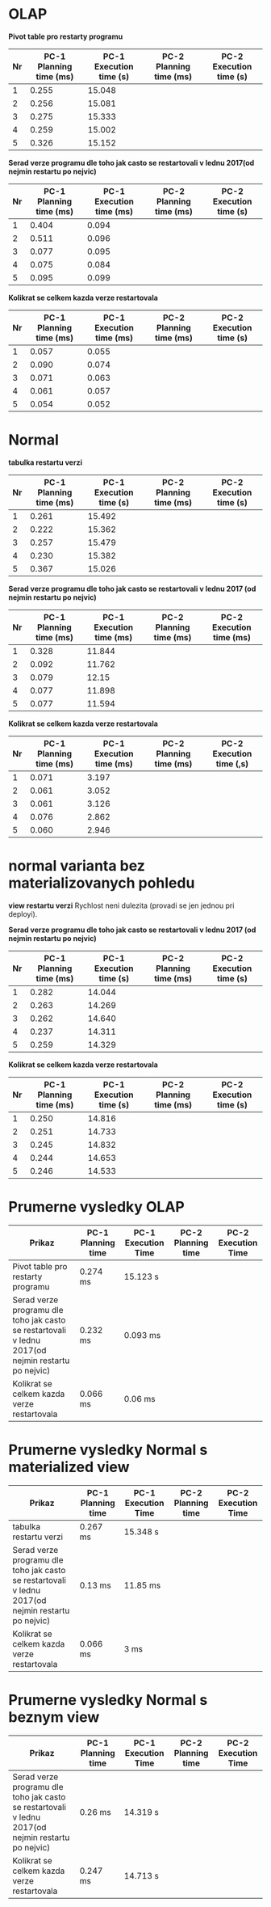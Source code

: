 # OLAP
**Pivot table pro restarty programu**

Nr | PC-1 Planning time (ms) | PC-1 Execution time (s) | PC-2 Planning time (ms) | PC-2 Execution time (s) |
--- | ------------------ | ------------------ | --- | ---
1 | 0.255 | 15.048  | |
2 | 0.256 | 15.081  | |
3 | 0.275 | 15.333  | |
4 | 0.259 | 15.002 | |
5 | 0.326 | 15.152 | |

**Serad verze programu dle toho jak casto se restartovali v lednu 2017(od nejmin restartu po nejvic)**

Nr | PC-1 Planning time (ms) | PC-1 Execution time (ms) | PC-2 Planning time (ms) | PC-2 Execution time (s) |
--- | ------------------ | ------------------ | --- | ---
1 | 0.404 | 0.094  | |
2 | 0.511 | 0.096 | |
3 | 0.077 | 0.095 | |
4 | 0.075 | 0.084 | |
5 | 0.095 | 0.099  | |

**Kolikrat se celkem kazda verze restartovala**

Nr | PC-1 Planning time (ms) | PC-1 Execution time (ms) | PC-2 Planning time (ms) | PC-2 Execution time (s) |
--- | ------------------ | ------------------ | --- | ---
1 | 0.057 | 0.055 | |
2 | 0.090 | 0.074 | |
3 | 0.071 | 0.063 | |
4 | 0.061 | 0.057 | |
5 | 0.054 | 0.052 | |

# Normal
**tabulka restartu verzi**

Nr | PC-1 Planning time (ms) | PC-1 Execution time (s) | PC-2 Planning time (ms) | PC-2 Execution time (s) |
--- | ------------------ | ------------------ | --- | ---
1 | 0.261 | 15.492 | |
2 | 0.222 | 15.362 | |
3 | 0.257 | 15.479 | |
4 | 0.230 | 15.382 | |
5 | 0.367 | 15.026 | |

**Serad verze programu dle toho jak casto se restartovali v lednu 2017 (od nejmin restartu po nejvic)**

Nr | PC-1 Planning time (ms) | PC-1 Execution time (ms) | PC-2 Planning time (ms) | PC-2 Execution time (ms) |
--- | ------------------ | ------------------ | --- | ---
1 | 0.328 | 11.844 | |
2 | 0.092 | 11.762 | |
3 | 0.079 | 12.15 | |
4 | 0.077 | 11.898 | |
5 | 0.077 | 11.594 | |

**Kolikrat se celkem kazda verze restartovala**

Nr | PC-1 Planning time (ms) | PC-1 Execution time (ms) | PC-2 Planning time (ms) | PC-2 Execution time (,s) |
--- | ------------------ | ------------------ | --- | ---
1 | 0.071 | 3.197 | |
2 | 0.061 | 3.052 | |
3 | 0.061 | 3.126 | |
4 | 0.076 | 2.862 | |
5 | 0.060 | 2.946 | |

# normal varianta bez materializovanych pohledu
**view restartu verzi**
Rychlost neni dulezita (provadi se jen jednou pri deployi).

**Serad verze programu dle toho jak casto se restartovali v lednu 2017 (od nejmin restartu po nejvic)**

Nr | PC-1 Planning time (ms) | PC-1 Execution time (s) | PC-2 Planning time (ms) | PC-2 Execution time (s) |
--- | ------------------ | ------------------ | --- | ---
1 | 0.282 | 14.044 | |
2 | 0.263 | 14.269 | |
3 | 0.262 | 14.640 | |
4 | 0.237 | 14.311 | |
5 | 0.259 | 14.329 | |

**Kolikrat se celkem kazda verze restartovala**

Nr | PC-1 Planning time (ms) | PC-1 Execution time (s) | PC-2 Planning time (ms) | PC-2 Execution time (s) |
--- | ------------------ | ------------------ | --- | ---
1 | 0.250 | 14.816 | |
2 | 0.251 | 14.733 | |
3 | 0.245 | 14.832 | |
4 | 0.244 | 14.653 | |
5 | 0.246 | 14.533 | |

# Prumerne vysledky OLAP

Prikaz | PC-1 Planning time | PC-1 Execution Time | PC-2 Planning time | PC-2 Execution Time |
--- | --- | --- | --- | ---
Pivot table pro restarty programu | 0.274 ms | 15.123 s |  | 
Serad verze programu dle toho jak casto se restartovali v lednu 2017(od nejmin restartu po nejvic) | 0.232 ms | 0.093 ms |  | 
Kolikrat se celkem kazda verze restartovala | 0.066 ms | 0.06 ms |  | 

# Prumerne vysledky Normal s materialized view

Prikaz | PC-1 Planning time | PC-1 Execution Time | PC-2 Planning time | PC-2 Execution Time |
--- | --- | --- | --- | ---
tabulka restartu verzi | 0.267 ms | 15.348 s |  | 
Serad verze programu dle toho jak casto se restartovali v lednu 2017(od nejmin restartu po nejvic) | 0.13 ms | 11.85 ms |  | 
Kolikrat se celkem kazda verze restartovala | 0.066 ms  | 3 ms |  | 
 
 # Prumerne vysledky Normal s beznym view

Prikaz | PC-1 Planning time | PC-1 Execution Time | PC-2 Planning time | PC-2 Execution Time |
--- | --- | --- | --- | ---
Serad verze programu dle toho jak casto se restartovali v lednu 2017(od nejmin restartu po nejvic) | 0.26 ms | 14.319 s |  | 
Kolikrat se celkem kazda verze restartovala | 0.247 ms | 14.713 s |  | 
